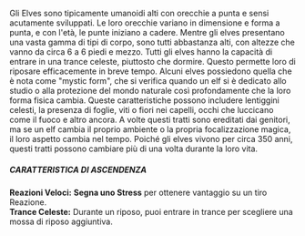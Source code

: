 Gli Elves sono tipicamente umanoidi alti con orecchie a punta e sensi acutamente sviluppati. Le loro orecchie variano in dimensione e forma a punta, e con l'età, le punte iniziano a cadere. Mentre gli elves presentano una vasta gamma di tipi di corpo, sono tutti abbastanza alti, con altezze che vanno da circa 6 a 6 piedi e mezzo. Tutti gli elves hanno la capacità di entrare in una trance celeste, piuttosto che dormire. Questo permette loro di riposare efficacemente in breve tempo. Alcuni elves possiedono quella che è nota come "mystic form", che si verifica quando un elf si è dedicato allo studio o alla protezione del mondo naturale così profondamente che la loro forma fisica cambia. Queste caratteristiche possono includere lentiggini celesti, la presenza di foglie, viti o fiori nei capelli, occhi che luccicano come il fuoco e altro ancora. A volte questi tratti sono ereditati dai genitori, ma se un elf cambia il proprio ambiente o la propria focalizzazione magica, il loro aspetto cambia nel tempo. Poiché gli elves vivono per circa 350 anni, questi tratti possono cambiare più di una volta durante la loro vita.

##### CARATTERISTICA DI ASCENDENZA
**Reazioni Veloci:** **Segna uno Stress** per ottenere vantaggio su un tiro Reazione.  
**Trance Celeste:** Durante un riposo, puoi entrare in trance per scegliere una mossa di riposo aggiuntiva.
